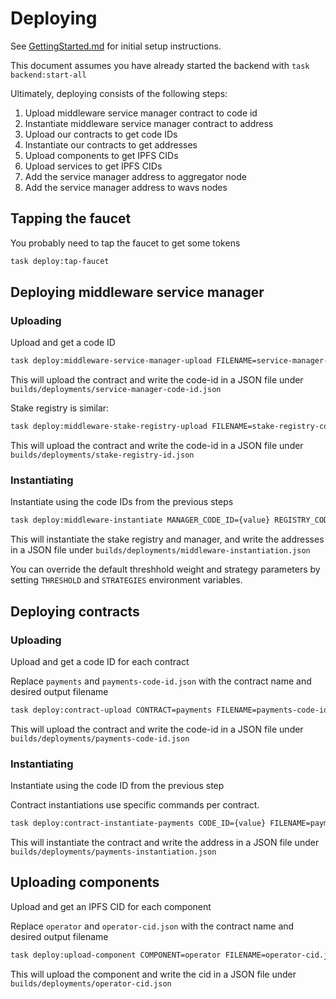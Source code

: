# Deploying

See [GettingStarted.md](./GettingStarted.md) for initial setup instructions.

This document assumes you have already started the backend with `task backend:start-all`

Ultimately, deploying consists of the following steps:

1. Upload middleware service manager contract to code id
2. Instantiate middleware service manager contract to address
3. Upload our contracts to get code IDs
4. Instantiate our contracts to get addresses
5. Upload components to get IPFS CIDs
6. Upload services to get IPFS CIDs
7. Add the service manager address to aggregator node
8. Add the service manager address to wavs nodes

## Tapping the faucet

You probably need to tap the faucet to get some tokens

```bash
task deploy:tap-faucet
```


## Deploying middleware service manager

### Uploading

Upload and get a code ID

```bash
task deploy:middleware-service-manager-upload FILENAME=service-manager-code-id.json
```

This will upload the contract and write the code-id in a JSON file under `builds/deployments/service-manager-code-id.json`

Stake registry is similar:

```bash
task deploy:middleware-stake-registry-upload FILENAME=stake-registry-code-id.json
```

This will upload the contract and write the code-id in a JSON file under `builds/deployments/stake-registry-id.json`

### Instantiating

Instantiate using the code IDs from the previous steps

```bash
task deploy:middleware-instantiate MANAGER_CODE_ID={value} REGISTRY_CODE_ID={value} FILENAME=middleware-instantiation.json
```

This will instantiate the stake registry and manager, and write the addresses in a JSON file under `builds/deployments/middleware-instantiation.json`

You can override the default threshhold weight and strategy parameters by setting `THRESHOLD` and `STRATEGIES` environment variables.

## Deploying contracts

### Uploading

Upload and get a code ID for each contract

Replace `payments` and `payments-code-id.json` with the contract name and desired output filename

```bash
task deploy:contract-upload CONTRACT=payments FILENAME=payments-code-id.json
```

This will upload the contract and write the code-id in a JSON file under `builds/deployments/payments-code-id.json`

### Instantiating

Instantiate using the code ID from the previous step

Contract instantiations use specific commands per contract.

```bash
task deploy:contract-instantiate-payments CODE_ID={value} FILENAME=payments-instantiation.json
```

This will instantiate the contract and write the address in a JSON file under `builds/deployments/payments-instantiation.json`

## Uploading components

Upload and get an IPFS CID for each component

Replace `operator` and `operator-cid.json` with the contract name and desired output filename

```bash
task deploy:upload-component COMPONENT=operator FILENAME=operator-cid.json
```

This will upload the component and write the cid in a JSON file under `builds/deployments/operator-cid.json`
